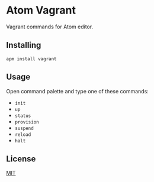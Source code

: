 Atom Vagrant
============

Vagrant commands for Atom editor.

Installing
----------

```
apm install vagrant
```

Usage
-----

Open command palette and type one of these commands:
  - `init`
  - `up`
  - `status`
  - `provision`
  - `suspend`
  - `reload`
  - `halt`

License
-------

[MIT](LICENSE)
